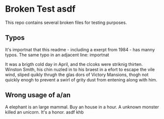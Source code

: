 # Broken Test asdf

This repo contains several broken files for testing purposes.


## Typos

It's importnat that this readme - including a
exerpt from 1984 - has manny typos.
The same typo in an adjacent line: importnat

It was a brigth cold day in April, and the clcoks were striknig thirten.
Winston Smith, his chin nuzled in to his braest in a efort to escape the
vile wind, sliped quikly thrugh the glas dors of Victory Mansions,
thogh not quickly enogh to prevent a swirl of grity dust from entening
along with him.


## Wrong usage of a/an

A elephant is an large mammal.
Buy an house in a hour.
A unknown monster killed an unicorn.
It's a honor.
asdf
khb

